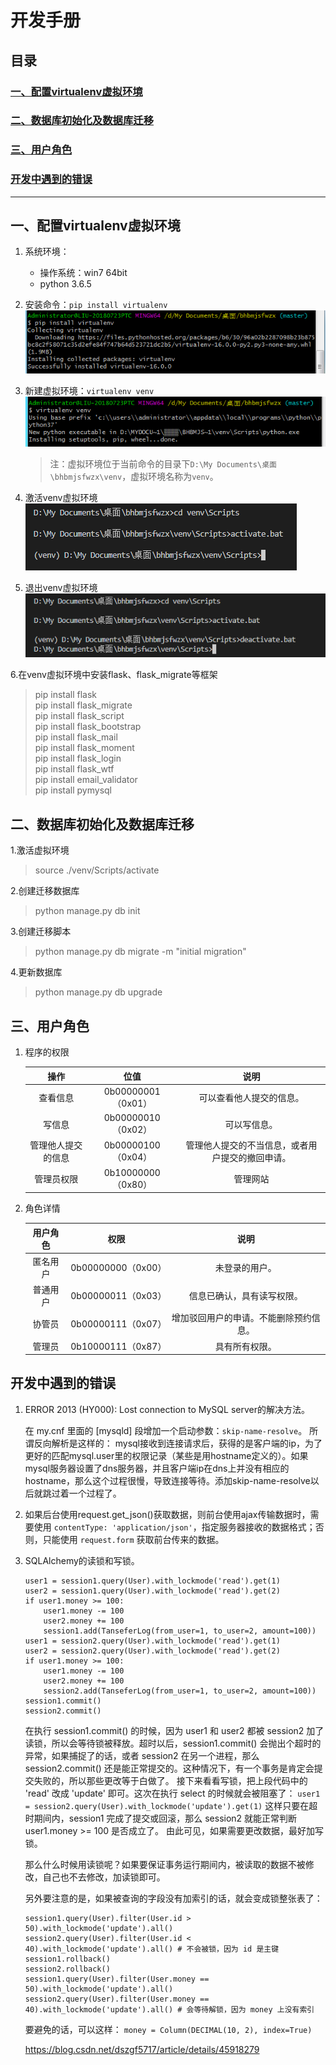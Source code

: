 # 开发手册

## 目录
### [一、配置virtualenv虚拟环境](#chapter01)
### [二、数据库初始化及数据库迁移](#chapter02)
### [三、用户角色](#chapter03)
### [开发中遇到的错误](#chapter_error)

<hr>

## <span id="chapter01">一、配置virtualenv虚拟环境</span>

1. 系统环境：   
   * 操作系统：win7 64bit
   * python 3.6.5

2. 安装命令：`pip install virtualenv`   
![virtualenv安装截图](https://github.com/YaJunCui/bhbmjsfwzx/blob/master/pictures/install_virtualenv.png?raw=true)

3. 新建虚拟环境：`virtualenv venv`  
![新建虚拟环境截图](https://github.com/YaJunCui/bhbmjsfwzx/blob/master/pictures/virtualenv_venv.png?raw=true)

    > 注：虚拟环境位于当前命令的目录下`D:\My Documents\桌面\bhbmjsfwzx\venv`，虚拟环境名称为`venv`。
4. 激活venv虚拟环境  
![激活虚拟环境截图](https://github.com/YaJunCui/bhbmjsfwzx/blob/master/pictures/venv_activate.png?raw=true)

5. 退出venv虚拟环境  
![退出虚拟环境截图](https://github.com/YaJunCui/bhbmjsfwzx/blob/master/pictures/venv_deactivate.png?raw=true)

6.在venv虚拟环境中安装flask、flask_migrate等框架
> pip install flask  
> pip install flask_migrate  
> pip install flask_script  
> pip install flask_bootstrap  
> pip install flask_mail  
> pip install flask_moment  
> pip install flask_login  
> pip install flask_wtf  
> pip install email_validator  
> pip install pymysql  

## <span id="chapter02">二、数据库初始化及数据库迁移</span>

1.激活虚拟环境
> source ./venv/Scripts/activate

2.创建迁移数据库
> python manage.py db init

3.创建迁移脚本
> python manage.py db migrate -m "initial migration"

4.更新数据库
> python manage.py db upgrade

## <span id="chapter03">三、用户角色</span>

1. 程序的权限

    |操作|位值|说明|
    |:--:|:--:|:--:|
    |查看信息|0b00000001（0x01）|可以查看他人提交的信息。|
    |写信息|0b00000010（0x02）|可以写信息。|
    |管理他人提交的信息|0b00000100（0x04）|管理他人提交的不当信息，或者用户提交的撤回申请。|
    |管理员权限|0b10000000（0x80）|管理网站|

2. 角色详情 

    |用户角色|权限|说明|
    |:--:|:--:|:--:|
    |匿名用户|0b00000000（0x00）|未登录的用户。|
    |普通用户|0b00000011（0x03）|信息已确认，具有读写权限。|
    |协管员|0b00000111（0x07）|增加驳回用户的申请。不能删除预约信息。|
    |管理员|0b10000111（0x87）|具有所有权限。|

## <span id="chapter_error">开发中遇到的错误</span>

1. ERROR 2013 (HY000): Lost connection to MySQL server的解决方法。

    在 my.cnf 里面的 [mysqld] 段增加一个启动参数：`skip-name-resolve`。
    所谓反向解析是这样的：
    mysql接收到连接请求后，获得的是客户端的ip，为了更好的匹配mysql.user里的权限记录（某些是用hostname定义的）。如果mysql服务器设置了dns服务器，并且客户端ip在dns上并没有相应的hostname，那么这个过程很慢，导致连接等待。添加skip-name-resolve以后就跳过着一个过程了。

2. 如果后台使用request.get_json()获取数据，则前台使用ajax传输数据时，需要使用 `contentType: 'application/json'`，指定服务器接收的数据格式；否则，只能使用 `request.form` 获取前台传来的数据。

3. SQLAlchemy的读锁和写锁。
    ```
    user1 = session1.query(User).with_lockmode('read').get(1)
    user2 = session1.query(User).with_lockmode('read').get(2)
    if user1.money >= 100:
        user1.money -= 100
        user2.money += 100
        session1.add(TanseferLog(from_user=1, to_user=2, amount=100))
    user1 = session2.query(User).with_lockmode('read').get(1)
    user2 = session2.query(User).with_lockmode('read').get(2)
    if user1.money >= 100:
        user1.money -= 100
        user2.money += 100
        session2.add(TanseferLog(from_user=1, to_user=2, amount=100))
    session1.commit()
    session2.commit()
    ```

    在执行 session1.commit() 的时候，因为 user1 和 user2 都被 session2 加了读锁，所以会等待锁被释放。超时以后，session1.commit() 会抛出个超时的异常，如果捕捉了的话，或者 session2 在另一个进程，那么 session2.commit() 还是能正常提交的。这种情况下，有一个事务是肯定会提交失败的，所以那些更改等于白做了。
    接下来看看写锁，把上段代码中的 'read' 改成 'update' 即可。这次在执行 select 的时候就会被阻塞了：
    `user1 = session2.query(User).with_lockmode('update').get(1)`
    这样只要在超时期间内，session1 完成了提交或回滚，那么 session2 就能正常判断 user1.money >= 100 是否成立了。
    由此可见，如果需要更改数据，最好加写锁。

    那么什么时候用读锁呢？如果要保证事务运行期间内，被读取的数据不被修改，自己也不去修改，加读锁即可。

    另外要注意的是，如果被查询的字段没有加索引的话，就会变成锁整张表了：
    ```
    session1.query(User).filter(User.id > 50).with_lockmode('update').all()
    session2.query(User).filter(User.id < 40).with_lockmode('update').all() # 不会被锁，因为 id 是主键
    session1.rollback()
    session2.rollback()
    session1.query(User).filter(User.money == 50).with_lockmode('update').all()
    session2.query(User).filter(User.money == 40).with_lockmode('update').all() # 会等待解锁，因为 money 上没有索引
    ```

    要避免的话，可以这样：
    `money = Column(DECIMAL(10, 2), index=True)`

    https://blog.csdn.net/dszgf5717/article/details/45918279